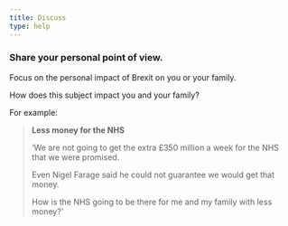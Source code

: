 ```yaml
---
title: Discuss
type: help
---
```


### Share your personal point of view.

Focus on the personal impact of Brexit on you or your family.

How does this subject impact you and your family?

For example:

> **Less money for the NHS**
>
> ‘We are not going to get the extra £350 million a week for the NHS that we were promised.
>
> Even Nigel Farage said he could not guarantee we would get that money.
>
> How is the NHS going to be there for me and my family with less money?’
